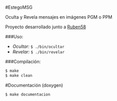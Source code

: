 #EstegoMSG

Oculta y Revela mensajes en imágenes PGM o PPM

Proyecto desarrollado junto a [Ruben58](https://github.com/ruben58)

###Uso:

- *Ocultar:* `$ ./bin/ocultar`
- *Revelar:* `$ ./bin/revelar`

###Compilación:

```bash
$ make
$ make clean
```

#Documentación (doxygen)

`$ make documentacion`

